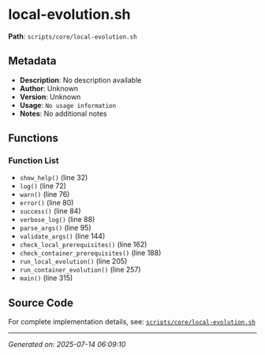 # local-evolution.sh

**Path**: `scripts/core/local-evolution.sh`

## Metadata

- **Description**: No description available
- **Author**: Unknown
- **Version**: Unknown
- **Usage**: `No usage information`
- **Notes**: No additional notes

## Functions

### Function List

- `show_help()` (line 32)
- `log()` (line 72)
- `warn()` (line 76)
- `error()` (line 80)
- `success()` (line 84)
- `verbose_log()` (line 88)
- `parse_args()` (line 95)
- `validate_args()` (line 144)
- `check_local_prerequisites()` (line 162)
- `check_container_prerequisites()` (line 188)
- `run_local_evolution()` (line 205)
- `run_container_evolution()` (line 257)
- `main()` (line 315)


## Source Code

For complete implementation details, see: [`scripts/core/local-evolution.sh`](../../scripts/core/local-evolution.sh)

---
*Generated on: 2025-07-14 06:09:10*
